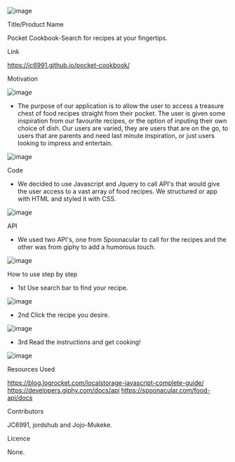  ![image](https://user-images.githubusercontent.com/118123888/219058943-b1e2daa6-2771-4dc1-8ec6-70c2ee8e5266.png)
 
Title/Product Name
 
 Pocket Cookbook-Search for recipes at your fingertips.
 
 Link
 
 https://jc6991.github.io/pocket-cookbook/
 
 Motivation
 
 ![image](https://user-images.githubusercontent.com/118123888/219090595-7cc1cc0c-34ac-4252-96c3-47c02b1b662b.png)

- The purpose of our application is to allow the user to access a treasure chest of food recipes straight from their pocket. The user is given some inspiration from our favourite recipes, or the option of inputing their own choice of dish.
 Our users are varied, they are users that are on the go, to users that are parents and need last minute inspiration, or just users looking to impress and entertain.

![image](https://user-images.githubusercontent.com/118123888/219059448-57cdfabc-c541-445e-98fb-0413816b4e03.png)

Code
 
- We decided to use Javascript and Jquery to call API's that would give the user access to a vast array of food recipes. We structured or app with HTML and styled it with CSS. 

![image](https://user-images.githubusercontent.com/118123888/219060964-5999135b-f519-4f3f-99e9-df7c5fc924c9.png)

 API

 - We used two API's, one from Spoonacular to call for the recipes and the other was from giphy to add a humorous touch.
 
 ![image](https://user-images.githubusercontent.com/118123888/219063651-8d950b68-585d-4ac8-81b5-4aea7b450f78.png)



 How to use step by step
 
 - 1st Use search bar to find your recipe.

 ![image](https://user-images.githubusercontent.com/118123888/219058943-b1e2daa6-2771-4dc1-8ec6-70c2ee8e5266.png)


 - 2nd Click the recipe you desire.

![image](https://user-images.githubusercontent.com/118123888/219064803-141e9d0e-bb4a-465a-8d99-0fc3786576ed.png)


 - 3rd Read the instructions and get cooking!

![image](https://user-images.githubusercontent.com/118123888/219065262-834d85d3-0957-4fe1-8de1-10fd8dc4f1ed.png)

Resources Used

https://blog.logrocket.com/localstorage-javascript-complete-guide/
https://developers.giphy.com/docs/api
https://spoonacular.com/food-api/docs

Contributors


JC6991, jordshub and Jojo-Mukeke.

Licence

None.




